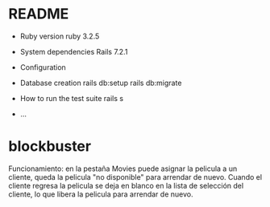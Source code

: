 # README

* Ruby version
ruby 3.2.5
* System dependencies
Rails 7.2.1
* Configuration

* Database creation
rails db:setup
rails db:migrate

* How to run the test suite
rails s
* ...
# blockbuster

Funcionamiento: en la pestaña Movies puede asignar la pelicula a un cliente, queda la pelicula "no disponible" para arrendar de nuevo.
Cuando el cliente regresa la pelicula se deja en blanco en la lista de selección del cliente, lo que libera la pelicula para arrendar de nuevo.
